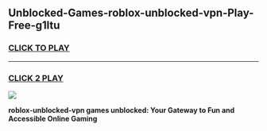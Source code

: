 
## Unblocked-Games-roblox-unblocked-vpn-Play-Free-g1ltu
<h3>
<a href="https://premium76.site?title=roblox-unblocked-vpn&ref=21A">CLICK TO PLAY</a></h3>
<hr>

<h3>
<a href="https://premium76.site?title=roblox-unblocked-vpn&ref=21A">CLICK 2 PLAY</a>
  
</h3>

<a href="https://premium76.site?title=roblox-unblocked-vpn&ref=21A"><img src="https://clearcache.store/games.png"></a>


**roblox-unblocked-vpn games unblocked: Your Gateway to Fun and Accessible Online Gaming**

